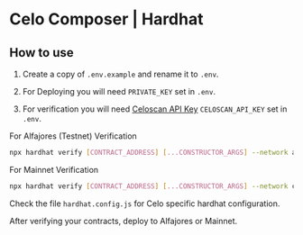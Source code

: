 # Celo Composer | Hardhat

## How to use

1. Create a copy of `.env.example` and rename it to `.env`.

2. For Deploying you will need `PRIVATE_KEY` set in `.env`.

3. For verification you will need [Celoscan API Key](https://celoscan.io/myapikey) `CELOSCAN_API_KEY` set in `.env`.

For Alfajores (Testnet) Verification

```bash
npx hardhat verify [CONTRACT_ADDRESS] [...CONSTRUCTOR_ARGS] --network alfajores
```

For Mainnet Verification

```bash
npx hardhat verify [CONTRACT_ADDRESS] [...CONSTRUCTOR_ARGS] --network celo
```

Check the file `hardhat.config.js` for Celo specific hardhat configuration.

After verifying your contracts, deploy to Alfajores or Mainnet.
